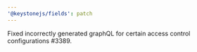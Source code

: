 ```yaml
---
'@keystonejs/fields': patch
---
```


Fixed incorrectly generated graphQL for certain access control configurations #3389.
